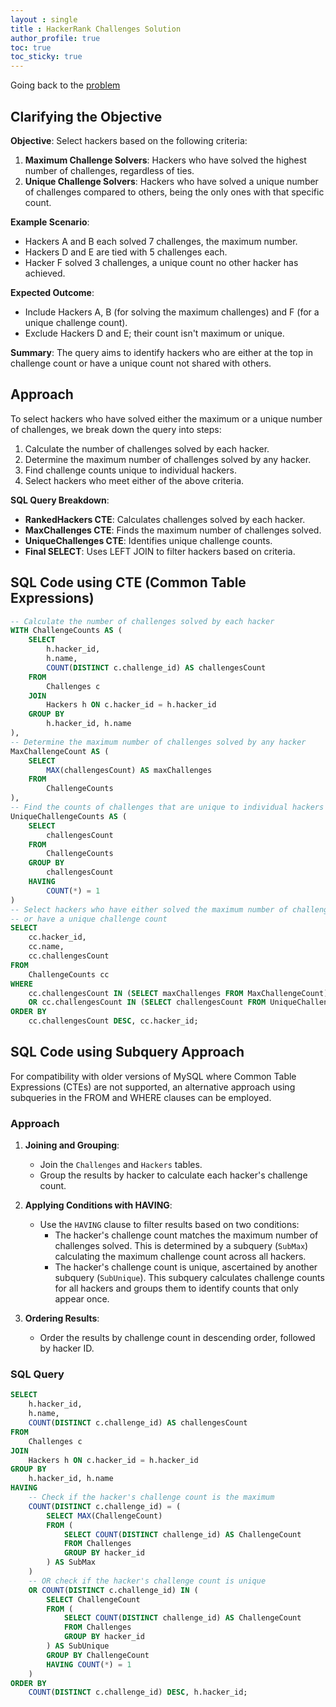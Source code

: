 ```yaml
---
layout : single
title : HackerRank Challenges Solution
author_profile: true
toc: true
toc_sticky: true
---
```

Going back to the [problem](/Challenges.md)  

## Clarifying the Objective

**Objective**: Select hackers based on the following criteria:
1. **Maximum Challenge Solvers**: Hackers who have solved the highest number of challenges, regardless of ties.
2. **Unique Challenge Solvers**: Hackers who have solved a unique number of challenges compared to others, being the only ones with that specific count.

**Example Scenario**:
- Hackers A and B each solved 7 challenges, the maximum number.
- Hackers D and E are tied with 5 challenges each.
- Hacker F solved 3 challenges, a unique count no other hacker has achieved.

**Expected Outcome**:
- Include Hackers A, B (for solving the maximum challenges) and F (for a unique challenge count).
- Exclude Hackers D and E; their count isn't maximum or unique.

**Summary**: The query aims to identify hackers who are either at the top in challenge count or have a unique count not shared with others.

## Approach

To select hackers who have solved either the maximum or a unique number of challenges, we break down the query into steps:

1. Calculate the number of challenges solved by each hacker.
2. Determine the maximum number of challenges solved by any hacker.
3. Find challenge counts unique to individual hackers.
4. Select hackers who meet either of the above criteria.

**SQL Query Breakdown**:
- **RankedHackers CTE**: Calculates challenges solved by each hacker.
- **MaxChallenges CTE**: Finds the maximum number of challenges solved.
- **UniqueChallenges CTE**: Identifies unique challenge counts.
- **Final SELECT**: Uses LEFT JOIN to filter hackers based on criteria.

## SQL Code using CTE (Common Table Expressions)

```sql
-- Calculate the number of challenges solved by each hacker
WITH ChallengeCounts AS (
    SELECT 
        h.hacker_id, 
        h.name, 
        COUNT(DISTINCT c.challenge_id) AS challengesCount
    FROM 
        Challenges c
    JOIN 
        Hackers h ON c.hacker_id = h.hacker_id
    GROUP BY 
        h.hacker_id, h.name
),
-- Determine the maximum number of challenges solved by any hacker
MaxChallengeCount AS (
    SELECT 
        MAX(challengesCount) AS maxChallenges
    FROM 
        ChallengeCounts
),
-- Find the counts of challenges that are unique to individual hackers
UniqueChallengeCounts AS (
    SELECT 
        challengesCount
    FROM 
        ChallengeCounts
    GROUP BY 
        challengesCount
    HAVING 
        COUNT(*) = 1
)
-- Select hackers who have either solved the maximum number of challenges
-- or have a unique challenge count
SELECT 
    cc.hacker_id, 
    cc.name, 
    cc.challengesCount
FROM 
    ChallengeCounts cc
WHERE 
    cc.challengesCount IN (SELECT maxChallenges FROM MaxChallengeCount)
    OR cc.challengesCount IN (SELECT challengesCount FROM UniqueChallengeCounts)
ORDER BY 
    cc.challengesCount DESC, cc.hacker_id;
```  
  
## SQL Code using Subquery Approach

For compatibility with older versions of MySQL where Common Table Expressions (CTEs) are not supported, an alternative approach using subqueries in the FROM and WHERE clauses can be employed.

### Approach

1. **Joining and Grouping**:
   - Join the `Challenges` and `Hackers` tables.
   - Group the results by hacker to calculate each hacker's challenge count.

2. **Applying Conditions with HAVING**:
   - Use the `HAVING` clause to filter results based on two conditions:
     - The hacker's challenge count matches the maximum number of challenges solved. This is determined by a subquery (`SubMax`) calculating the maximum challenge count across all hackers.
     - The hacker's challenge count is unique, ascertained by another subquery (`SubUnique`). This subquery calculates challenge counts for all hackers and groups them to identify counts that only appear once.

3. **Ordering Results**:
   - Order the results by challenge count in descending order, followed by hacker ID.

### SQL Query

```sql
SELECT 
    h.hacker_id, 
    h.name, 
    COUNT(DISTINCT c.challenge_id) AS challengesCount
FROM 
    Challenges c
JOIN 
    Hackers h ON c.hacker_id = h.hacker_id
GROUP BY 
    h.hacker_id, h.name
HAVING 
    -- Check if the hacker's challenge count is the maximum
    COUNT(DISTINCT c.challenge_id) = (
        SELECT MAX(ChallengeCount) 
        FROM (
            SELECT COUNT(DISTINCT challenge_id) AS ChallengeCount 
            FROM Challenges 
            GROUP BY hacker_id
        ) AS SubMax
    )
    -- OR check if the hacker's challenge count is unique
    OR COUNT(DISTINCT c.challenge_id) IN (
        SELECT ChallengeCount 
        FROM (
            SELECT COUNT(DISTINCT challenge_id) AS ChallengeCount 
            FROM Challenges 
            GROUP BY hacker_id
        ) AS SubUnique
        GROUP BY ChallengeCount 
        HAVING COUNT(*) = 1
    )
ORDER BY 
    COUNT(DISTINCT c.challenge_id) DESC, h.hacker_id;
```

